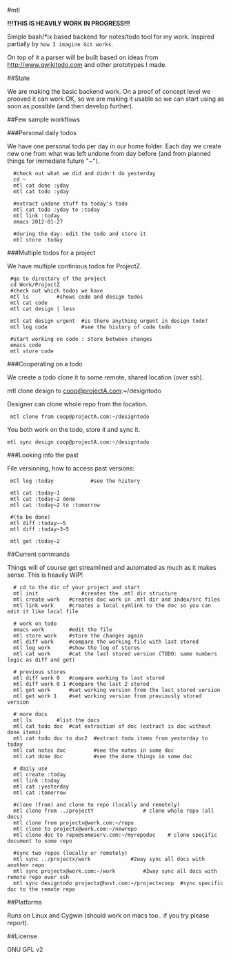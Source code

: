 #mtl

**!!!THIS IS HEAVILY WORK IN PROGRESS!!!**

Simple bash/*ix based backend for notes/todo tool for my work. Inspired partially by `how I imagine Git works`. 

On top of it a parser will be built based on ideas from http://www.qwikitodo.com and other prototypes I made.


##State

We are making the basic backend work. On a proof of concept level we prooved it can work OK, so we are making it 
usable so we can start using as soon as possible (and then develop further). 

##Few sample workflows

###Personal daily todos

We have one personal todo per day in our home folder. Each day we create new one from what was left undone
from day before (and from planned things for immediate future "~").

      #check out what we did and didn't do yesterday
      cd ~
      mtl cat done :yday
      mtl cat todo :yday

      #extract undone stuff to today's todo
      mtl cat todo :yday to :today
      mtl link :today
      emacs 2012-01-27

      #during the day: edit the todo and store it
      mtl store :today
      

###Multiple todos for a project

We have multiple continious todos for ProjectZ.

     #go to directory of the project
     cd Work/ProjectZ
     #check out which todos we have
     mtl ls			#shows code and design todos
     mtl cat code
     mtl cat design | less

     mtl cat design urgent	#is there anything urgent in design todo?	
     mtl log code   		#see the history of code todo

     #start working on code : store between changes
     emacs code
     mtl store code

###Cooperating on a todo

We create a todo clone it to some remote, shared location (over ssh).

   mtl clone design to coop@projectA.com:~/designtodo

Designer can clone whole repo from the location.

	 mtl clone from coop@projectA.com:~/designtodo

You both work on the todo, store it and sync it.

    mtl sync design coop@projectA.com:~/designtodo


###Looking into the past

File versioning, how to access past versions:

     mtl log :today    	       #see the history

     mtl cat :today~1
     mtl cat :today~2 done
     mtl cat :today~2 to :tomorrow
     
     #(to be done)
     mtl diff :today~~5
     mtl diff :today~3~5

     mtl get :today~2


##Current commands

Things will of course get streamlined and automated as much as it makes sense. This is heavily WIP!

	  # cd to the dir of your project and start
	  mtl init   	    	#creates the .mtl dir structure
	  mtl create work	#creates doc work in .mtl dir and index/src files
	  mtl link work 	#creates a local symlink to the doc so you can edit it like local file

	  # work on todo
	  emacs work		#edit the file
	  mtl store work	#store the changes again
	  mtl diff work		#compare the working file with last stored
	  mtl log work		#show the log of stores
	  mtl cat work		#cat the last stored version (TODO: same numbers logic as diff and get)

	  # previous stores
	  mtl diff work 0	#compare working to last stored
	  mtl diff work 0 1	#compare the last 2 stored
	  mtl get work	  	#set working version from the last stored version
	  mtl get work 1	#set working version from previously stored version

	  # more docs
	  mtl ls		#list the docs
	  mtl cat todo doc	#cat extraction of doc (extract is doc without done items)
	  mtl cat todo doc to doc2 	#extract todo items from yesterday to today
	  mtl cat notes doc	     	#see the notes in some doc
	  mtl cat done doc	     	#see the done things in some doc

	  # daily use
	  mtl create :today
	  mtl link :today
	  mtl cat :yesterday
	  mtl cat :tomorrow

	  #clone (from) and clone to repo (locally and remotely)
	  mtl clone from ../projectY				# clone whole repo (all docs)
	  mtl clone from projectx@work.com:~/repo		
	  mtl clone to projectx@work.com:~/newrepo
	  mtl clone doc to repo@someserv.com:~/myrepodoc	# clone specific document to some repo

	  #sync two repos (locally or remotely)
	  mtl sync ../projectx/work				#2way sync all docs with another repo
	  mtl sync projectx@work.com:~/work			#2way sync all docs with remote repo over ssh
	  mtl sync designtodo projectx@host.com:~/projectxcoop  #sync specific doc to the remote repo
	  

##Platforms

Runs on Linux and Cygwin (should work on macs too.. if you try please report).

##License

GNU GPL v2
